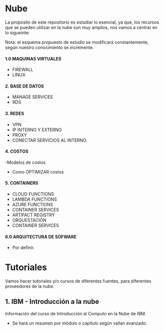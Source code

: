 # Nube
La proposito de este repositorio es estudiar lo esencial, ya que, los recursos que se pueden utilizar en la nube son muy amplios, nos vamos a centrar en lo sigueinte:

Nota: el esquema propuesto de estudio se modificará constantemente, según nuestro conocimiento se incremente.

#### 1.0 MAQUINAS VIRTUALES 
- FIREWALL 
- LINUX 
#### 2. BASE DE DATOS 
- MANAGE SERVICES 
- RDS
#### 3. REDES 
- VPN 
- IP INTERNO Y EXTERNO 
- PROXY 
- CONECTAR SERVICIOS AL INTERNO

#### 4. COSTOS 
-Modelos de costos 
- Como OPTIMIZAR costos
#### 5. CONTAINERS 
- CLOUD FUNCTIONS 
- LAMBDA FUNCTIONS 
- AZURE FUNCTIONS 
- CONTAINER SERVICES 
- ARTIFACT REGISTRY 
- ORQUESTACIÓN 
- CONTAINER SERVICES

#### 6.0 ARQUITECTURA DE SOFWARE
- Por definir.

# Tutoriales
Vamos hacer tutoriales y/o cursos de diferentes fuentes, para diferentes proveedores de la nube.
## 1. IBM - Introducción a la nube
Información del curso de Introducción al Computo en la Nube de IBM. 
- Se hará un resumen por módulo o capítulo según vallan avanzado.




